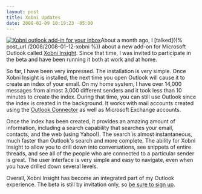 ```yaml
---
layout: post
title: Xobni Updates
date: 2008-02-09 10:19:23 -05:00
---
```


[![Xobni outlook add-in for your inbox](http://www.xobni.com/images/banners/formyinbox.gif)](http://www.xobni.com/?friend=29771)About a month ago, I [talked]({% post_url /2008/2008-01-12-xobni %}) about a new add-on for Microsoft Outlook called [Xobni Insight](http://www.xobni.com/). Since that time, I was invited to participate in the beta and have been running it both at work and at home.

So far, I have been very impressed. The installation is very simple. Once Xobni Insight is installed, the next time you open Outlook will cause it to create an index of your email. On my home system, I have over 14,000 messages from almost 3,000 different senders and it took less than 10 minutes to create the index. During that time, you can still use Outlook since the index is created in the background. It works with mail accounts created using the [Outlook Connector](http://www.microsoft.com/Downloads/details.aspx?FamilyID=7aad7e6a-931e-438a-950c-5e9ea66322d4&displaylang=en) as well as Microsoft Exchange accounts.

Once the index has been created, it provides an amazing amount of information, including a search capability that searches your email, contacts, and the web (using Yahoo!). The search is almost instantaneous, much faster than Outlook's search and more complete. The ability for Xobni Insight to allow you to drill down into conversations, see snippets of entire threads, and see all of the people who are connected to a particular sender is great. The user interface is very simple and easy to navigate, even when you have drilled down several levels.

Overall, Xobni Insight has become an integrated part of my Outlook experience. The beta is still by invitation only, so [be sure to sign up](http://www.xobni.com/?friend=29771 "be sure to sign up").

